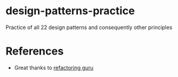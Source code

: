 # design-patterns-practice
Practice of all 22 design patterns and consequently other principles

# References
- Great thanks to [refactoring guru](https://refactoring.guru/design-patterns/)
